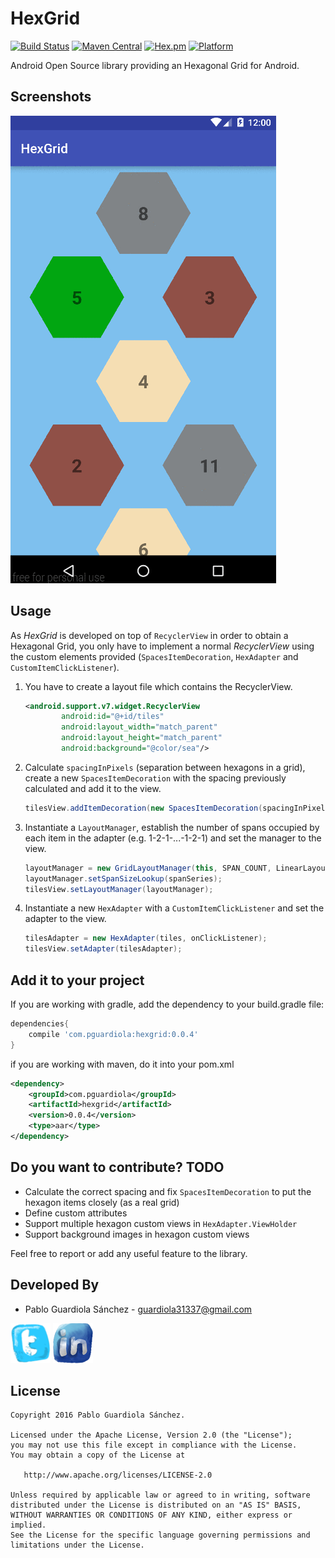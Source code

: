 HexGrid
=======
[![Build Status](https://travis-ci.org/Guardiola31337/HexGrid.svg?branch=master)](https://travis-ci.org/Guardiola31337/HexGrid)
[![Maven Central](https://maven-badges.herokuapp.com/maven-central/com.pguardiola/hexgrid/badge.svg)](https://maven-badges.herokuapp.com/maven-central/com.pguardiola/hexgrid/badge.svg)
[![Hex.pm](https://img.shields.io/hexpm/l/plug.svg)](http://www.apache.org/licenses/LICENSE-2.0)
[![Platform](https://img.shields.io/badge/platform-android-green.svg)](http://developer.android.com/index.html)

Android Open Source library providing an Hexagonal Grid for Android.

Screenshots
-----------

![Demo Screenshot][1]

Usage
-----

As _HexGrid_ is developed on top of `RecyclerView` in order to obtain a Hexagonal Grid, you only have to implement a normal _RecyclerView_ using the custom elements provided (`SpacesItemDecoration`, `HexAdapter` and `CustomItemClickListener`).

1. You have to create a layout file which contains the RecyclerView.

    ```xml
    <android.support.v7.widget.RecyclerView
            android:id="@+id/tiles"
            android:layout_width="match_parent"
            android:layout_height="match_parent"
            android:background="@color/sea"/>
    ```

2. Calculate `spacingInPixels` (separation between hexagons in a grid), create a new `SpacesItemDecoration` with the spacing previously calculated and add it to the view.

    ```java
    tilesView.addItemDecoration(new SpacesItemDecoration(spacingInPixels));
    ```

3. Instantiate a `LayoutManager`, establish the number of spans occupied by each item in the adapter (e.g. 1-2-1-...-1-2-1) and set the manager to the view.

    ```java
    layoutManager = new GridLayoutManager(this, SPAN_COUNT, LinearLayoutManager.VERTICAL, false);
    layoutManager.setSpanSizeLookup(spanSeries);
    tilesView.setLayoutManager(layoutManager);
    ```

4. Instantiate a new `HexAdapter` with a `CustomItemClickListener` and set the adapter to the view.

    ```java
    tilesAdapter = new HexAdapter(tiles, onClickListener);
    tilesView.setAdapter(tilesAdapter);
    ```

Add it to your project
----------------------

If you are working with gradle, add the dependency to your build.gradle file:
```groovy
dependencies{
    compile 'com.pguardiola:hexgrid:0.0.4'
}
```
if you are working with maven, do it into your pom.xml
```xml
<dependency>
    <groupId>com.pguardiola</groupId>
    <artifactId>hexgrid</artifactId>
    <version>0.0.4</version>
    <type>aar</type>
</dependency>
```

Do you want to contribute? TODO
-------------------------------

- Calculate the correct spacing and fix `SpacesItemDecoration` to put the hexagon items closely (as a real grid)
- Define custom attributes
- Support multiple hexagon custom views in `HexAdapter.ViewHolder`
- Support background images in hexagon custom views

Feel free to report or add any useful feature to the library.

Developed By
------------

* Pablo Guardiola Sánchez - <guardiola31337@gmail.com>

[![Twitter](https://raw.githubusercontent.com/Guardiola31337/guardiola31337.github.io/master/images/twitter-logo.png)](https://twitter.com/Guardiola31337 "Follow me on Twitter")
[![Linkedin](https://raw.githubusercontent.com/Guardiola31337/guardiola31337.github.io/master/images/linkedin-logo.png)](https://es.linkedin.com/in/pabloguardiola "Add me to Linkedin")

License
-------

    Copyright 2016 Pablo Guardiola Sánchez.

    Licensed under the Apache License, Version 2.0 (the "License");
    you may not use this file except in compliance with the License.
    You may obtain a copy of the License at

       http://www.apache.org/licenses/LICENSE-2.0

    Unless required by applicable law or agreed to in writing, software
    distributed under the License is distributed on an "AS IS" BASIS,
    WITHOUT WARRANTIES OR CONDITIONS OF ANY KIND, either express or implied.
    See the License for the specific language governing permissions and
    limitations under the License.

[1]: ./art/screenshot.gif

